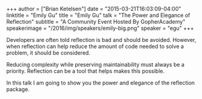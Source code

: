 +++
author = ["Brian Ketelsen"]
date = "2015-03-21T16:03:09-04:00"
linktitle = "Emily Gu"
title = "Emily Gu"
talk = "The Power and Elegance of Reflection"
subtitle = "A Community Event Hosted By GopherAcademy"
speakerimage = "/2016/img/speakers/emily-big.png"
speaker = "egu"
+++

Developers are often told reflection is bad and should be avoided. However, when reflection can help reduce the amount of code needed to solve a problem, it should be considered.

Reducing complexity while preserving maintainability must always be a priority. Reflection can be a tool that helps makes this possible.

In this talk I am going to show you the power and elegance of the reflection package.
